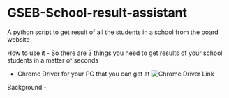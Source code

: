 # GSEB-School-result-assistant
A python script to get result of all the students in a school from the board website 

How to use it - 
So there are 3 things you need to get results of your school students in a matter of seconds
- Chrome Driver for your PC that you can get at ![Chrome Driver Link](https://chromedriver.chromium.org/downloads)

Background -
